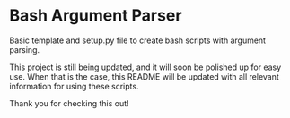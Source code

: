 # Bash Argument Parser

Basic template and setup.py file to create bash scripts with argument parsing.

This project is still being updated, and it will soon be polished up for easy use.
When that is the case, this README will be updated with all relevant information for using these scripts.

Thank you for checking this out!
